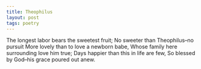 ```yaml
---
title: Theophilus
layout: post
tags: poetry
---
```


The longest labor bears the sweetest fruit; 
No sweeter than Theophilus–no pursuit 
More lovely than to love a newborn babe, 
Whose family here surrounding love him true; 
Days happier than this in life are few, 
So blessed by God–his grace poured out anew. 